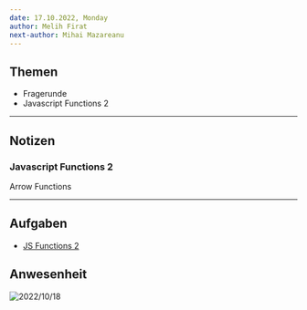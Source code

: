 ```yaml
---
date: 17.10.2022, Monday
author: Melih Firat
next-author: Mihai Mazareanu
---
```


## Themen

- Fragerunde
- Javascript Functions 2

---

## Notizen

### Javascript Functions 2

Arrow Functions

---

## Aufgaben

- [JS Functions 2](../sessions/js-functions-2/challenges-js-functions-2.md)

## Anwesenheit

![2022/10/18](../images/2022-10-17-monday.png)
